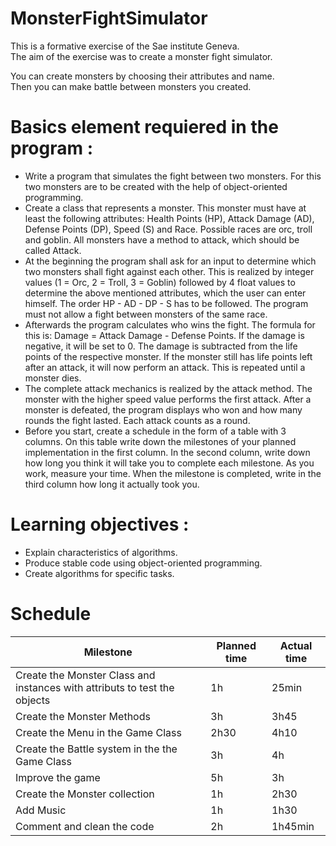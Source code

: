 # MonsterFightSimulator

This is a formative exercise of the Sae institute Geneva.  
The aim of the exercise was to create a monster fight simulator.  

You can create monsters by choosing their attributes and name.  
Then you can make battle between monsters you created.  

# Basics element requiered in the program :  
* Write a program that simulates the fight between two monsters. For this two monsters are to be created with the help of object-oriented programming.  
* Create a class that represents a monster. This monster must have at least the following attributes: Health Points (HP), Attack Damage (AD), Defense Points (DP), Speed (S) and Race. Possible races are orc, troll and goblin. All monsters have a method to attack, which should be called Attack.  
* At the beginning the program shall ask for an input to determine which two monsters shall fight against each other. This is realized by integer values (1 = Orc, 2 = Troll, 3 = Goblin) followed by 4 float values to determine the above mentioned attributes, which the user can enter himself. The order HP - AD - DP - S has to be followed. The program must not allow a fight between monsters of the same race.  
* Afterwards the program calculates who wins the fight. The formula for this is: Damage = Attack Damage - Defense Points. If the damage is negative, it will be set to 0. The damage is subtracted from the life points of the respective monster. If the monster still has life points left after an attack, it will now perform an attack. This is repeated until a monster dies.  
* The complete attack mechanics is realized by the attack method. The monster with the higher speed value performs the first attack. After a monster is defeated, the program displays who won and how many rounds the fight lasted. Each attack counts as a round.  
* Before you start, create a schedule in the form of a table with 3 columns. On this table write down the milestones of your planned implementation in the first column. In the second column, write down how long you think it will take you to complete each milestone. As you work, measure your time. When the milestone is completed, write in the third column how long it actually took you.  

# Learning objectives :  
* Explain characteristics of algorithms.
* Produce stable code using object-oriented programming.
* Create algorithms for specific tasks.  

# Schedule

| Milestone | Planned time | Actual time |
| --- | --- | --- |
| Create the Monster Class and instances with attributs to test the objects| 1h | 25min |
| Create the Monster Methods | 3h | 3h45 |
| Create the Menu in the Game Class | 2h30 | 4h10 |
| Create the Battle system in the the Game Class | 3h | 4h |
| Improve the game | 5h | 3h |
| Create the Monster collection | 1h | 2h30 |
| Add Music | 1h | 1h30 |
| Comment and clean the code | 2h | 1h45min |
